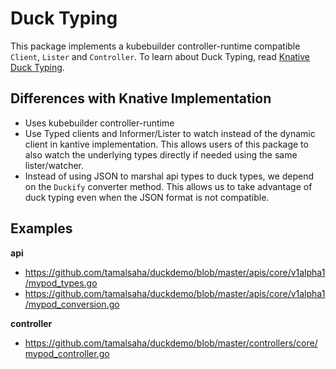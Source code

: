 # Duck Typing

This package implements a kubebuilder controller-runtime compatible `Client`, `Lister` and `Controller`. To learn about Duck Typing, read [Knative Duck Typing](https://github.com/knative/pkg/blob/main/apis/duck/ABOUT.md).


## Differences with Knative Implementation

- Uses kubebuilder controller-runtime
- Use Typed clients and Informer/Lister to watch instead of the dynamic client in kantive implementation. This allows users of this package to also watch the underlying types directly if needed using the same lister/watcher.
- Instead of using JSON to marshal api types to duck types, we depend on the `Duckify` converter method. This allows us to take advantage of duck typing even when the JSON format is not compatible.

## Examples

**api**
- https://github.com/tamalsaha/duckdemo/blob/master/apis/core/v1alpha1/mypod_types.go
- https://github.com/tamalsaha/duckdemo/blob/master/apis/core/v1alpha1/mypod_conversion.go

**controller**
- https://github.com/tamalsaha/duckdemo/blob/master/controllers/core/mypod_controller.go
